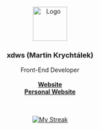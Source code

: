 <br/>
<div align="center">
  <a href="https://www.krychtalek.eu">
    <img src="https://www.krychtalek.link/favicon" alt="Logo" width="80" height="80">
  </a>
  
  <h3 align="center">xdws (Martin Krychtálek)</h3>
<p align="center">Front-End Developer
  <br>
  <br>
  <a href="https://mdmx.lol"><strong>Website</strong></a><br>
    <a href="https://krychtalek.dev"><strong>Personal Website</strong></a>
</div>
  <br>
  <br>
<p align="center">
  <a href="#">
    <img alt="My Streak" src="https://github-readme-streak-stats.herokuapp.com/?user=minonky&theme=github-dark"/>
</p>
